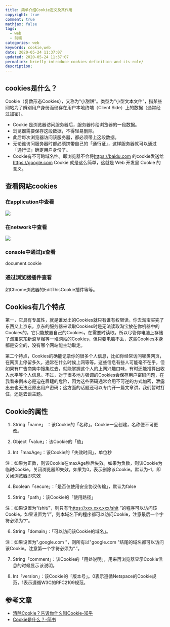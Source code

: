 ```yaml
---
title: 简单介绍Cookie定义及其作用
copyright: true
comment: true
mathjax: false
tags:
  - web
  - 前端
categories: web
keywords: cookie,web
date: 2020-05-24 11:37:07
updated: 2020-05-24 11:37:07
permalink: briefly-introduce-cookies-definition-and-its-role/
description:
---
```

## cookies是什么？

Cookie（复数形态Cookies），又称为“小甜饼”。类型为“小型文本文件”，指某些网站为了辨别用户身份而储存在用户本地终端（Client Side）上的数据（通常经过加密）。

- Cookie 是浏览器访问服务器后，服务器传给浏览器的一段数据。
- 浏览器需要保存这段数据，不得轻易删除。
- 此后每次浏览器访问该服务器，都必须带上这段数据。
- 无论谁访问服务器时都必须携带自己的「通行证」，这样服务器就可以通过「通行证」确定用户身份了。
- Cookie有不可跨域名性。即浏览器不会将<https://baidu.com> 的cookie发送给<https://google.com>
Cookie 就是这么简单，这就是 Web 开发里 Cookie 的含义。

<!-- more -->

## 查看网站cookies

### 在application中查看

![](https://cdn.zyha.cn/blog/QQ截图20200524112526.png?x-oss-process=style/blog)

### 在network中查看

![](https://cdn.zyha.cn/blog/QQ截图20200524112732.png?x-oss-process=style/blog)

### console中通过js查看

document.cookie

### 通过浏览器插件查看

如Chrome浏览器的EditThisCookie插件等等。

## Cookies有几个特点

第一，它具有专属性，就是谁发出的Cookies就只有谁有权限读。你去淘宝买完了东西又上京东，京东的服务器来读取Cookies时是无法读取淘宝放在你机器中的Cookies的，它只能放置自己的Cookies，在需要时读取。所以尽管你电脑上存储了淘宝京东新浪草榴等一堆网站的Cookies，但只要电脑不丢，这些Cookies本身都是安全的，没有哪个网站能主动取走。

第二个特点，Cookies的确能记录你的很多个人信息，比如你经常访问哪类网页，在网页上停留多久，通常在什么时候上网等等。这些信息有些人可能毫不在乎，但如果有广告商集中搜集过去，就能掌握这个人的上网兴趣口味，有时还能推算出收入水平等个人信息。不过，对于很多地方强调的Cookies会保存用户密码问题，在我看来倒未必是迫在眉睫的危险，因为这些密码通常会用不可逆的方式加密，泄露出去也无法还原出用户密码；这方面的话题还可以专门开一篇文章讲，我们暂时打住，还是去谈主题。

## Cookie的属性

1. String「name」 ：该Cookie的「名称」。Cookie一旦创建，名称便不可更改。

2. Object「value」：该Cookie的「值」

3. Int「maxAge」：该Cookie的「失效时间」，单位秒

注：如果为正数，则该Cookie在maxAge秒后失效。如果为负数，则该Cookie为临时Cookie，关闭浏览器即失效。如果为0，表示删除该Cookie。默认为-1，即关闭浏览器即失效

4. Boolean「secure」：「是否仅使用安全协议传输」，默认为false

5. String「path」：该Cookie的「使用路径」

注：如果设置为“/shit/”，则只有“<https://xxx.xxx.xxx/shit> ”的程序可以访问该Cookie。如果设置为“/”，则本域名下的程序都可以访问Cookie，注意最后一个字符必须为“/”。

6. String「domain」：「可以访问该Cookie的域名」。

注：如果设置为".google.com "，则所有以"google.com "结尾的域名都可以访问该Cookie。注意第一个字符必须为“.”。

7. String「comment」：该Cookie的「用处说明」，用来再浏览器显示Cookie信息的时候显示该说明。

8. Int「version」：该Cookie的「版本号」。0表示遵循Netspace的Cookie规范，1表示遵循W3C的RFC2109规范。

## 参考文章

- [清除Cookie？告诉你什么叫Cookie-知乎](https://zhuanlan.zhihu.com/p/29884606)
- [Cookie是什么？-简书](https://www.jianshu.com/p/fe2de6369acf)
